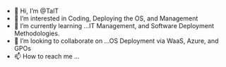 - 👋 Hi, I’m @TalT
- 👀 I’m interested in Coding, Deploying the OS, and Management
- 🌱 I’m currently learning ...IT Management, and Software Deployment Methodologies.
- 💞️ I’m looking to collaborate on ...OS Deployment via WaaS, Azure, and GPOs
- 📫 How to reach me ...

<!---
Daddeeoh/Daddeeoh is a ✨ special ✨ repository because its `README.md` (this file) appears on your GitHub profile.
You can click the Preview link to take a look at your changes.
--->

